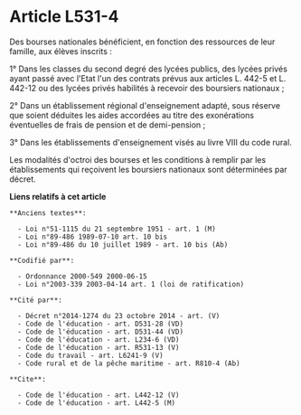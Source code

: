 # Article L531-4

Des bourses nationales bénéficient, en fonction des ressources de leur famille, aux élèves inscrits :

1° Dans les classes du second degré des lycées publics, des lycées privés ayant passé avec l'Etat l'un des contrats prévus
aux articles L. 442-5 et L. 442-12 ou des lycées privés habilités à recevoir des boursiers nationaux ;

2° Dans un établissement régional d'enseignement adapté, sous réserve que soient déduites les aides accordées au titre des
exonérations éventuelles de frais de pension et de demi-pension ;

3° Dans les établissements d'enseignement visés au livre VIII du code rural.

Les modalités d'octroi des bourses et les conditions à remplir par les établissements qui reçoivent les boursiers nationaux
sont déterminées par décret.

**Liens relatifs à cet article**

	**Anciens textes**:

	  - Loi n°51-1115 du 21 septembre 1951 - art. 1 (M)
	  - Loi n°89-486 1989-07-10 art. 10 bis
	  - Loi n°89-486 du 10 juillet 1989 - art. 10 bis (Ab)

	**Codifié par**:

	  - Ordonnance 2000-549 2000-06-15
	  - Loi n°2003-339 2003-04-14 art. 1 (loi de ratification)

	**Cité par**:

	  - Décret n°2014-1274 du 23 octobre 2014 - art. (V)
	  - Code de l'éducation - art. D531-28 (VD)
	  - Code de l'éducation - art. D531-44 (VD)
	  - Code de l'éducation - art. L234-6 (VD)
	  - Code de l'éducation - art. R531-13 (V)
	  - Code du travail - art. L6241-9 (V)
	  - Code rural et de la pêche maritime - art. R810-4 (Ab)

	**Cite**:

	  - Code de l'éducation - art. L442-12 (V)
	  - Code de l'éducation - art. L442-5 (M)
